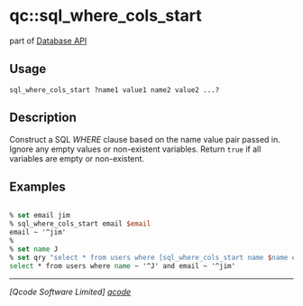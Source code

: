 qc::sql_where_cols_start
========================

part of [Database API](../db.md)

Usage
-----
`sql_where_cols_start ?name1 value1 name2 value2 ...?`

Description
-----------
Construct a SQL <i>WHERE</i> clause based on the name value pair passed in.<br>
    Ignore any empty values or non-existent variables.
    Return <code>true</code> if all variables are empty or non-existent.

Examples
--------
```tcl

% set email jim
% sql_where_cols_start email $email
email ~ '^jim'
% 
% set name J
% set qry "select * from users where [sql_where_cols_start name $name email $email]"
select * from users where name ~ '^J' and email ~ '^jim'

```

----------------------------------
*[Qcode Software Limited] [qcode]*

[qcode]: http://www.qcode.co.uk "Qcode Software"
